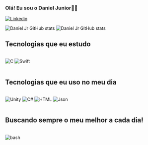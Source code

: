 
### Olá! Eu sou o Daniel Junior👋🏾

[![Linkedin](https://img.shields.io/badge/LinkedIn-0077B5?style=for-the-badge&logo=linkedin&logoColor=white)](www.linkedin.com/in/daniel-junior-00s)

![Daniel Jr GitHub stats](https://github-readme-stats.vercel.app/api?username=danieljr021&show_icons=true&theme=dracula)
![Daniel Jr GitHub stats](https://github-readme-stats.vercel.app/api/top-langs/?username=danieljr021&theme=blue-green)

## Tecnologias que eu estudo
<div style="display: inline_block"><br/>
 <img align="" alt="C" src="https://img.shields.io/badge/C-00599C?style=for-the-badge&logo=c&logoColor=white"/>
 <img align="" alt="Swift" src="https://img.shields.io/badge/Swift-FA7343?style=for-the-badge&logo=swift&logoColor=white"/>
<div><br/>
 
## Tecnologias que eu uso no meu dia
<div style="display: inline_block"><br/>
 <img align="" alt="Unity" src="https://img.shields.io/badge/Unity-100000?style=for-the-badge&logo=unity&logoColor=white"/>
 <img align="" alt="C#" src="https://img.shields.io/badge/C%23-239120?style=for-the-badge&logo=c-sharp&logoColor=white"/>
 <img align="" alt="HTML" src="https://img.shields.io/badge/HTML5-E34F26?style=for-the-badge&logo=html5&logoColor=white"/>
 <img align="" alt="Json" src="https://img.shields.io/badge/JavaScript-323330?style=for-the-badge&logo=javascript&logoColor=F7DF1E"/>
<div><br/>

## Buscando sempre o meu melhor a cada dia!
<div style="display: inline_block"><br/>
 <img align="" alt="bash" src="https://img.shields.io/badge/Made%20with-Bash-1f425f.svg"/>
 <div><br/>
